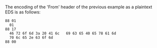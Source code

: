 
The encoding of the 'From' header of the previous example as a plaintext EDS is as follows:

~~~~
88 01 
  01 
88 17 
  46 72 6f 6d 3a 20 41 6c   69 63 65 40 65 78 61 6d 
  70 6c 65 2e 63 6f 6d 
88 00 


~~~~

